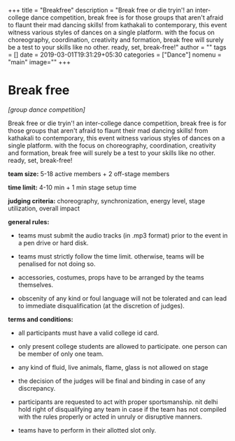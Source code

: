 +++
title = "Breakfree"
description = "Break free or die tryin'! an inter-college dance competition, break free is for those groups that aren't afraid to flaunt their mad dancing skills! from kathakali to contemporary, this event witness various styles of dances on a single platform. with the focus on choreography, coordination, creativity and formation, break free will surely be a test to your skills like no other. ready, set, break-free!"
author = ""
tags = []
date = 2019-03-01T19:31:29+05:30
categories = ["Dance"]
nomenu = "main"
image="<BACKGROUND IMAGE FOR YOUR POST>"
+++

# Break free

*\[group dance competition\]*

Break free or die tryin'! an inter-college dance competition, break free
is for those groups that aren't afraid to flaunt their mad dancing
skills! from kathakali to contemporary, this event witness various
styles of dances on a single platform. with the focus on choreography,
coordination, creativity and formation, break free will surely be a test
to your skills like no other. ready, set, break-free!

**team size:** 5-18 active members + 2 off-stage members

**time limit:** 4-10 min + 1 min stage setup time

**judging criteria:** choreography, synchronization, energy level, stage
utilization, overall impact

**general rules:**

-   teams must submit the audio tracks (in .mp3 format) prior to the event in a pen drive or hard disk.

-   teams must strictly follow the time limit. otherwise, teams will be penalised for not doing so.

-   accessories, costumes, props have to be arranged by the teams themselves.

-   obscenity of any kind or foul language will not be tolerated and can lead to immediate disqualification (at the discretion of judges).

**terms and conditions:**

<!-- -->

-   all participants must have a valid college id card.

-   only present college students are allowed to participate. one person can be member of only one team.

-   any kind of fluid, live animals, flame, glass is not allowed on stage

-   the decision of the judges will be final and binding in case of any discrepancy.

-   participants are requested to act with proper sportsmanship. nit delhi hold right of disqualifying any team in case if the team has not compiled with the rules properly or acted in unruly or disruptive manners.

-   teams have to perform in their allotted slot only.


